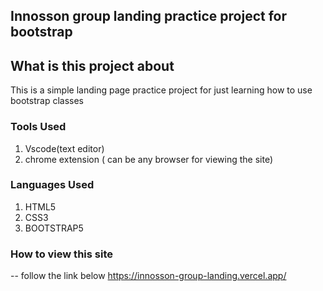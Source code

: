## Innosson group landing practice project for bootstrap

## What is this project about
This is a simple landing page practice project for just learning how to use bootstrap classes

### Tools Used
1) Vscode(text editor)
2) chrome extension ( can be any browser for viewing the site)

### Languages Used
1) HTML5
2) CSS3
3) BOOTSTRAP5

### How to view this site
-- follow the link below
https://innosson-group-landing.vercel.app/